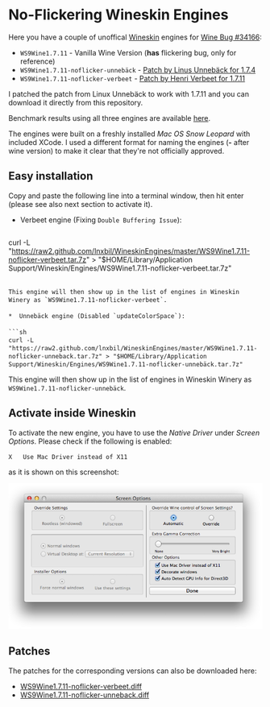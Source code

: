 # No-Flickering Wineskin Engines
Here you have a couple of unoffical [Wineskin](http://wineskin.urgesoftware.com/tiki-index.php) engines for [Wine Bug #34166](http://bugs.winehq.org/show_bug.cgi?id=34166):

* ```WS9Wine1.7.11``` - Vanilla Wine Version (**has** flickering bug, only for reference)
* ```WS9Wine1.7.11-noflicker-unnebäck``` - [Patch by Linus Unnebäck for 1.7.4](http://bugs.winehq.org/attachment.cgi?id=46394&action=edit)
* ```WS9Wine1.7.11-noflicker-verbeet``` - [Patch by Henri Verbeet for 1.7.11](http://bugs.winehq.org/attachment.cgi?id=47352&action=edit)

I patched the patch from Linux Unnebäck to work with 1.7.11 and you can download it directly from this repository.

Benchmark results using all three engines are available [here](https://github.com/lnxbil/WineskinEngines/tree/master/Benchmark-1.7.11).

The engines were built on a freshly installed *Mac OS Snow Leopard* with included XCode. I used a different format for naming the engines (**-** after wine version) to make it clear that they're not officially approved.

## Easy installation

Copy and paste the following line into a terminal window, then hit enter (please see also next section to activate it).

*  Verbeet engine (Fixing `Double Buffering Issue`):

   ```sh
curl -L "https://raw2.github.com/lnxbil/WineskinEngines/master/WS9Wine1.7.11-noflicker-verbeet.tar.7z" > "$HOME/Library/Application Support/Wineskin/Engines/WS9Wine1.7.11-noflicker-verbeet.tar.7z"
   ```

   This engine will then show up in the list of engines in Wineskin Winery as `WS9Wine1.7.11-noflicker-verbeet`.

*  Unnebäck engine (Disabled `updateColorSpace`):

   ```sh
curl -L "https://raw2.github.com/lnxbil/WineskinEngines/master/WS9Wine1.7.11-noflicker-unneback.tar.7z" > "$HOME/Library/Application Support/Wineskin/Engines/WS9Wine1.7.11-noflicker-unnebäck.tar.7z"
   ```

   This engine will then show up in the list of engines in Wineskin Winery as `WS9Wine1.7.11-noflicker-unnebäck`.

## Activate inside Wineskin
To activate the new engine, you have to use the _Native Driver_ under _Screen Options_. Please check if the following is enabled:

    X   Use Mac Driver instead of X11
    
as it is shown on this screenshot:

![Screenshot](https://github.com/lnxbil/WineskinEngines/raw/master/screen_options.png)

## Patches
The patches for the corresponding versions can also be downloaded here:

* [WS9Wine1.7.11-noflicker-verbeet.diff](https://raw2.github.com/lnxbil/WineskinEngines/master/WS9Wine1.7.11-noflicker-verbeet.diff)
* [WS9Wine1.7.11-noflicker-unneback.diff](https://raw2.github.com/lnxbil/WineskinEngines/master/WS9Wine1.7.11-noflicker-unneback.diff)
